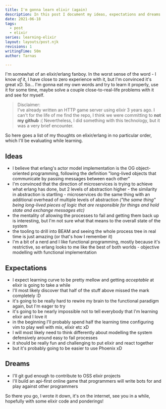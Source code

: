 ```yaml
---
title: I'm gonna learn elixir (again)
description: In this post I document my ideas, expectations and dreams of elixir BEFORE I take anoter dive into the stack stack.
date: 2021-06-18
tags:
  - post
  - elixir
series: learning-elixir
layout: layouts/post.njk
revisions: 1
writingTime: 50m
author: Tarnas

---
```


I'm somewhat of an elixir/erlang fanboy.
In the worst sense of the word - I know *of*  it, I have close to zero experience with it, but I'm convinced it's great xD.
So... I'm gonna eat my own words and try to learn it properly, use it for some time, maybe solve a couple close-to-real-life problems with it and see for myself.

> Disclaimer:<br/>
> I've already written an HTTP game server using elixir 3 years ago.
I can't for the life of me find the repo, I think we were committing to **not my github** :(
Nevertheless, I did something with this technology, but it was a very brief encounter.

So here goes a list of my thoughts on elixir/erlang in no particular order, which I'll be evaluating while learning.

## Ideas

* I believe that erlang's actor model implementation is the OG object-oriented programming, following the definition "long-lived objects that communicate by passing messages between each other"
* I'm convinced that the direction of microservices is trying to achieve what erlang has done, but 2 levels of abstraction higher - the similarity in abstraction is startling - microservices do the same thing with an additional overhead of multiple levels of abstraction *("the same thing" being long-lived pieces of logic that are responsible for things and hold state and exchange messages etc)*
* the mentality of allowing the processes to fail and getting them back up is interesting, but I'm not sure what that means to the overall state of the system
* the tooling to drill into BEAM and seeing the whole process tree in real time is just amazing (or that's how I remember it)
* I'm a bit of a nerd and I like functional programming, mostly because it's restrictive, so erlang looks to me like the best of both worlds - objective modelling with functional implementation

## Expectations

* I expect learning curve to be pretty mellow and getting *acceptable* at elixir is going to take a while
* I'll most likely discover that half of the stuff above missed the mark completely :D
* it's going to be really hard to rewire my brain to the functional paradigm again, but I'm eager to try
* it's going to be nearly impossible not to tell everybody that I'm learning elixir and I love it
* in the beginning I'll probably spend half the learning time configuring vim to play well with mix, elixir etc xD
* I will most likely need to think differently about modelling the system defensively around easy to fail processes
* it should be really fun and challenging to put elixir and react together
* but it's probably going to be easier to use Phoenix xD

## Dreams

* I'll git gud enough to contribute to OSS elixir projects
* I'll build an api-first online game that programmers will write bots for and play against other programmers

So there you go, I wrote it down, it's on the internet, see you in a while, hopefully with some elixir code and ponderings!
